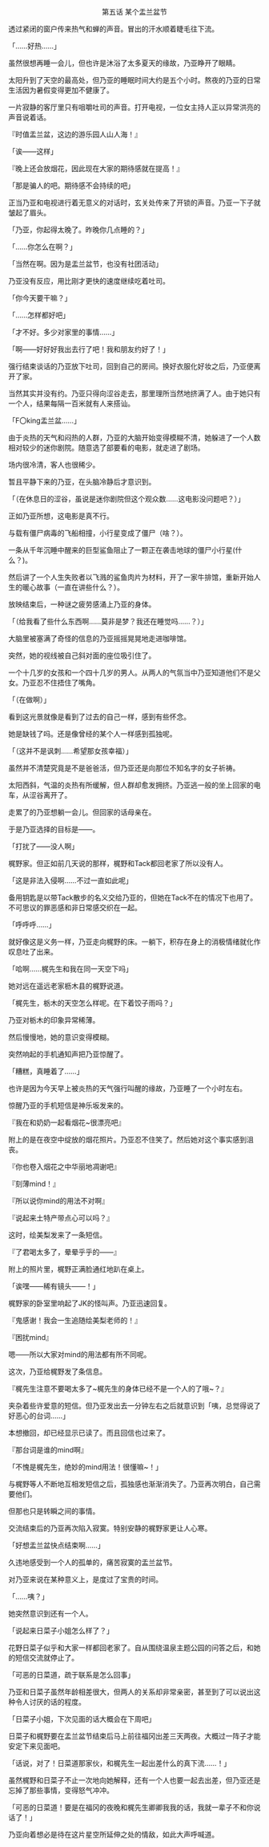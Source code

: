 <p align="center">第五话 某个盂兰盆节</p>

透过紧闭的窗户传来热气和蝉的声音。冒出的汗水顺着睫毛往下流。

「……好热……」

虽然很想再睡一会儿，但也许是沐浴了太多夏天的缘故，乃亚睁开了眼睛。

太阳升到了天空的最高处，但乃亚的睡眠时间大约是五个小时。熬夜的乃亚的日常生活因为暑假变得更加不健康了。

一片寂静的客厅里只有咀嚼吐司的声音。打开电视，一位女主持人正以异常洪亮的声音说着话。

『时值盂兰盆，这边的游乐园人山人海！』

「诶——这样」

『晚上还会放烟花，因此现在大家的期待感就在提高！』

「那是骗人的吧。期待感不会持续的吧」

正当乃亚和电视进行着无意义的对话时，玄关处传来了开锁的声音。乃亚一下子就皱起了眉头。

「乃亚，你起得太晚了。昨晚你几点睡的？」

「……你怎么在啊？」

「当然在啊。因为是盂兰盆节，也没有社团活动」

乃亚没有反应，用比刚才更快的速度继续吃着吐司。

「你今天要干嘛？」

「……怎样都好吧」

「才不好。多少对家里的事情……」

「啊——好好好我出去行了吧！我和朋友约好了！」

强行结束谈话的乃亚放下吐司，回到自己的房间。换好衣服化好妆之后，乃亚便离开了家。

当然其实并没有约。乃亚只得向涩谷走去，那里理所当然地挤满了人。由于她只有一个人，结果每隔一百米就有人来搭讪。

「F〇king盂兰盆……」

由于炎热的天气和闷热的人群，乃亚的大脑开始变得模糊不清，她躲进了一个人数相对较少的迷你剧院。随意选了部要看的电影，就走进了剧场。

场内很冷清，客人也很稀少。

暂且平静下来的乃亚，在头脑冷静后才意识到。

「（在休息日的涩谷，虽说是迷你剧院但这个观众数……这电影没问题吧？）」

正如乃亚所想，这电影是真不行。

与载有僵尸病毒的飞船相撞，小行星变成了僵尸（啥？）。

一条从千年沉睡中醒来的巨型鲨鱼阻止了一颗正在袭击地球的僵尸小行星(什么？)。

然后讲了一个人生失败者以飞溅的鲨鱼肉片为材料，开了一家牛排馆，重新开始人生的暖心故事（一直在讲些什么？）。

放映结束后，一种谜之疲劳感涌上乃亚的身体。

「（给我看了些什么东西啊……莫非是梦？我还在睡觉吗……？）」

大脑里被塞满了奇怪的信息的乃亚摇摇晃晃地走进咖啡馆。

突然，她的视线被自己斜对面的座位吸引住了。

一个十几岁的女孩和一个四十几岁的男人。从两人的气氛当中乃亚知道他们不是父女。乃亚忍不住捂住了嘴角。

「（在做啊）」

看到这光景就像是看到了过去的自己一样，感到有些怀念。

她是缺钱了吗。还是像曾经的某个人一样感到孤独呢。

「（这并不是讽刺……希望那女孩幸福）」

虽然并不清楚究竟是不是爸爸活，但乃亚还是向那位不知名字的女子祈祷。

太阳西斜，气温的炎热有所缓解，但人群却愈发拥挤。乃亚逃一般的坐上回家的电车，从涩谷离开了。

走累了的乃亚想躺一会儿。但回家的话母亲在。

于是乃亚选择的目标是——。

「打扰了——没人啊」

梶野家。但正如前几天说的那样，梶野和Tack都回老家了所以没有人。

「这是非法入侵啊……不过一直如此呢」

备用钥匙是以带Tack散步的名义交给乃亚的，但她在Tack不在的情况下也用了。不可思议的罪恶感和非日常感交织在一起。

「呼呼呼……」

就好像这是义务一样，乃亚走向梶野的床。一躺下，积存在身上的消极情绪就化作叹息吐了出来。

「哈啊……梶先生和我在同一天空下吗」

她对远在遥远老家枥木县的梶野说道。

「梶先生，栃木的天空怎么样呢。在下着饺子雨吗？」

乃亚对栃木的印象异常稀薄。

然后慢慢地，她的意识变得模糊。

突然响起的手机通知声把乃亚惊醒了。

「糟糕，真睡着了……」

也许是因为今天早上被炎热的天气强行叫醒的缘故，乃亚睡了一个小时左右。

惊醒乃亚的手机短信是神乐坂发来的。

『我在和奶奶一起看烟花~很漂亮吧』

附上的是在夜空中绽放的烟花照片。乃亚忍不住笑了。然后她对这个事实感到沮丧。

『你也卷入烟花之中华丽地凋谢吧』

『刻薄mind！』

『所以说你mind的用法不对啊』

『说起来土特产带点心可以吗？』

这时，绘美梨发来了一条短信。

『了君喝太多了，晕晕乎乎的——』

附上的照片里，梶野正满脸通红地趴在桌上。

「诶嘿——稀有镜头——！」

梶野家的卧室里响起了JK的怪叫声。乃亚迅速回复。

『鬼感谢！我会一生追随绘美梨老师的！』

『困扰mind』

嗯——所以大家对mind的用法都有所不同呢。

这次，乃亚给梶野发了条信息。

『梶先生注意不要喝太多了~梶先生的身体已经不是一个人的了哦~？』

夹杂着些许爱意的短信。但乃亚发出去一分钟左右之后就意识到「咦，总觉得说了好恶心的台词……」

本想撤回，却已经显示已读了。而且回信也过来了。

『那台词是谁的mind啊』

「不愧是梶先生，绝妙的mind用法！很懂嘛~！」

与梶野等人不断地互相发短信之后，孤独感也渐渐消失了。乃亚再次明白，自己需要他们。

但那也只是转瞬之间的事情。

交流结束后的乃亚再次陷入寂寞。特别安静的梶野家更让人心寒。

「好想盂兰盆快点结束啊……」

久违地感受到一个人的孤单的，痛苦寂寞的盂兰盆节。

对乃亚来说在某种意义上，是度过了宝贵的时间。

「……咦？」

她突然意识到还有一个人。

「说起来日菜子小姐怎么样了？」

花野日菜子似乎和大家一样都回老家了。自从围绕温泉主题公园的问答之后，和她的短信交流就停止了。

「可恶的日菜道，疏于联系是怎么回事」

乃亚和日菜子虽然年龄相差很大，但两人的关系却非常亲密，甚至到了可以说出这种令人讨厌的话的程度。

「日菜子小姐，下次见面的话大概会在下周吧」

日菜子和梶野要在盂兰盆节结束后马上前往福冈出差三天两夜。大概过一阵子才能安定下来见面吧。

「话说，对了！日菜道那家伙，和梶先生一起出差什么的真下流……！」

虽然梶野和日菜子不止一次地向她解释，还有一个人也要一起去出差，但乃亚还是忘掉了那些事情，变得怒气冲冲。

「可恶的日菜道！要是在福冈的夜晚和梶先生卿卿我我的话，我就一辈子不和你说话了！」

乃亚向着想必是待在这片星空所延伸之处的情敌，如此大声呼喊道。

